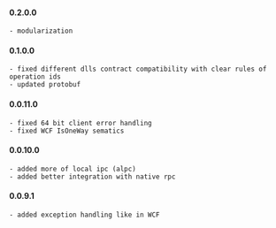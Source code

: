 #### 0.2.0.0
    - modularization
#### 0.1.0.0
	- fixed different dlls contract compatibility with clear rules of operation ids
	- updated protobuf
#### 0.0.11.0
	- fixed 64 bit client error handling
	- fixed WCF IsOneWay sematics
#### 0.0.10.0
	- added more of local ipc (alpc)
	- added better integration with native rpc
#### 0.0.9.1
	- added exception handling like in WCF